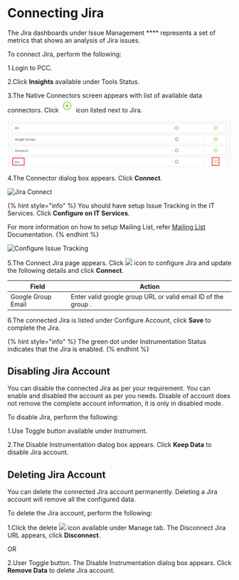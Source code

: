 # Connecting Jira

The Jira dashboards under Issue Management \*\*\*\* represents a set of metrics that shows an analysis of Jira issues.

To connect Jira, perform the following:

1.Login to PCC.

2.Click **Insights** available under Tools Status.

3.The Native Connectors screen appears with list of available data connectors. Click ![](../../../.gitbook/assets/Connect.png) icon listed next to Jira.

![Jira](../../../.gitbook/assets/Jira.png)

4.The Connector dialog box appears. Click **Connect**.

![Jira Connect](<../../../.gitbook/assets/Jira\_Connect (1).png>)

{% hint style="info" %}
You should have setup Issue Tracking in the IT Services. Click **Configure on IT Services**.

For more information on how to setup Mailing List, refer [Mailing List](https://docs.linuxfoundation.org/lfx/project-control-center-pre-release/it-services-for-a-project/mailing-list) Documentation.
{% endhint %}

![Configure Issue Tracking](../../../.gitbook/assets/Jira\_Config.png)

5.The Connect Jira page appears. Click ![](<../../../.gitbook/assets/Con\_Icon (1).png>) icon to configure Jira and update the following details and click **Connect**.

| Field              | Action                                                        |
| ------------------ | ------------------------------------------------------------- |
| Google Group Email | Enter valid google group URL or valid email ID of the group . |

6.The connected Jira is listed under Configure Account, click **Save** to complete the Jira.

{% hint style="info" %}
The green dot under Instrumentation Status indicates that the Jira is enabled.
{% endhint %}

## Disabling Jira Account

You can disable the connected Jira as per your requirement. You can enable and disabled the account as per you needs. Disable of account does not remove the complete account information, it is only in disabled mode.

To disable Jira, perform the following:

1.Use Toggle button available under Instrument.

2.The Disable Instrumentation dialog box appears. Click **Keep Data** to disable Jira account.

## Deleting Jira Account

You can delete the connected Jira account permanently. Deleting a Jira account will remove all the configured data.

To delete the Jira account, perform the following:

1.Click the delete ![](../../../.gitbook/assets/Delete\_Icon.png) icon available under Manage tab. The Disconnect Jira URL appears, click **Disconnect**.

OR

2.User Toggle button. The Disable Instrumentation dialog box appears. Click **Remove Data** to delete Jira account.
